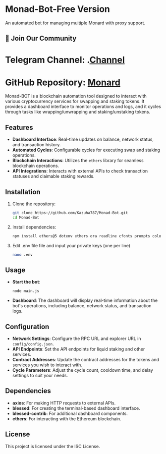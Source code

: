 # Monad-Bot-Free Version 

An automated bot for managing multiple Monard with proxy support.

## 📢 Join Our Community

# Telegram Channel: .[Channel](https://t.me/Offical_Im_kazuha)
# GitHub Repository: [Monard](https://github.com/Kazuha787/Monad-Bot.git)

Monad-BOT is a blockchain automation tool designed to interact with various cryptocurrency services for swapping and staking tokens. It provides a dashboard interface to monitor operations and logs, and it cycles through tasks like wrapping/unwrapping and staking/unstaking tokens.

## Features

- **Dashboard Interface**: Real-time updates on balance, network status, and transaction history.
- **Automated Cycles**: Configurable cycles for executing swap and staking operations.
- **Blockchain Interactions**: Utilizes the `ethers` library for seamless blockchain operations.
- **API Integrations**: Interacts with external APIs to check transaction statuses and claimable staking rewards.

## Installation

1. Clone the repository:

   ```bash
   git clone https://github.com/Kazuha787/Monad-Bot.git
   cd Monad-Bot
   ```

2. Install dependencies:

   ```bash
   npm install ethers@5 dotenv ethers ora readline cfonts prompts colors axios chalk figlet solc
   ```

3. Edit .env file file and input your private keys (one per line)

   ```bash
   nano .env
   ```

## Usage

- **Start the bot**:

  ```bash
  node main.js
  ```

- **Dashboard**: The dashboard will display real-time information about the bot's operations, including balance, network status, and transaction logs.

## Configuration

- **Network Settings**: Configure the RPC URL and explorer URL in `config/config.json`.
- **API Endpoints**: Set the API endpoints for liquid staking and other services.
- **Contract Addresses**: Update the contract addresses for the tokens and services you wish to interact with.
- **Cycle Parameters**: Adjust the cycle count, cooldown time, and delay settings to suit your needs.

## Dependencies

- **axios**: For making HTTP requests to external APIs.
- **blessed**: For creating the terminal-based dashboard interface.
- **blessed-contrib**: For additional dashboard components.
- **ethers**: For interacting with the Ethereum blockchain.

## License

This project is licensed under the ISC License.
